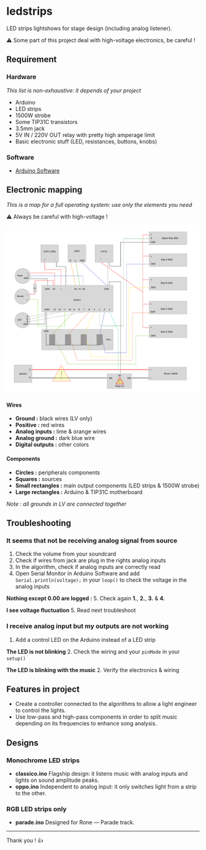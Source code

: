 # ledstrips
LED strips lightshows for stage design (including analog listener).

:warning: Some part of this project deal with high-voltage electronics, be careful !

## Requirement

### Hardware
_This list is non-exhaustive: it depends of your project_
* Arduino
* LED strips
* 1500W strobe
* Some TIP31C transistors
* 3.5mm jack
* 5V IN / 220V OUT relay with pretty high amperage limit
* Basic electronic stuff (LED, resistances, buttons, knobs)

### Software
* [Arduino Software](https://www.arduino.cc/en/Main/Software)

## Electronic mapping
_This is a map for a full operating system: use only the elements you need_

:warning: Always be careful with high-voltage !

![Electronic map](https://github.com/gabrielstik/ledstrips/blob/master/map.png)

#### Wires
* **Ground :** black wires (LV only)
* **Positive :** red wires
* **Analog inputs :** lime & orange wires
* **Analog ground :** dark blue wire
* **Digital outputs :** other colors

#### Components
* **Circles :** peripherals components
* **Squares :** sources
* **Small rectangles :** main output components (LED strips & 1500W strobe)
* **Large rectangles :** Arduino & TIP31C motherboard

_Note : all grounds in LV are connected together_

## Troubleshooting

### It seems that not be receiving analog signal from source
1. Check the volume from your soundcard
2. Check if wires from jack are plug in the rights analog inputs
3. In the algorithm, check if analog inputs are correctly read
4. Open Serial Monitor in Arduino Software and add `Serial.println(voltage);` in your `loop()` to check the voltage in the analog inputs

**Nothing except 0.00 are logged :**
5. Check again **1.**, **2.**, **3.** & **4.**

**I see voltage fluctuation**
5. Read next troubleshoot

### I receive analog input but my outputs are not working
1. Add a control LED on the Arduino instead of a LED strip

**The LED is not blinking**
2. Check the wiring and your `pinMode` in your `setup()`

**The LED is blinking with the music**
2. Verify the electronics & wiring

## Features in project
* Create a controller connected to the algorithms to allow a light engineer to control the lights.
* Use low-pass and high-pass components in order to split music depending on its frequencies to enhance song analysis.

## Designs

### Monochrome LED strips
* **classico.ino** Flagship design: it listens music with analog inputs and lights on sound amplitude peaks.
* **oppo.ino** Independent to analog input: it only switches light from a strip to the other.

### RGB LED strips only
* **parade.ino** Designed for Rone — Parade track.

***

Thank you ! :thumbsup:
